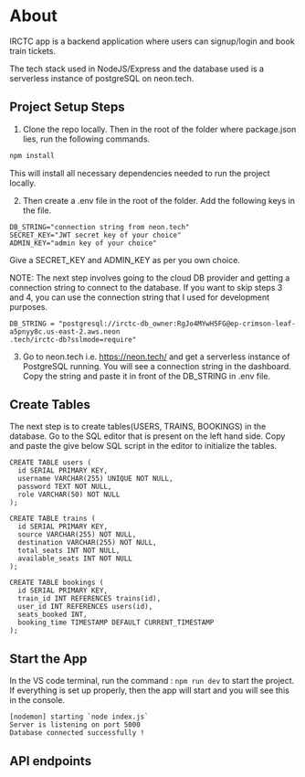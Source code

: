 # About

IRCTC app is a backend application where users can signup/login and book train tickets.

The tech stack used in NodeJS/Express and the database used is a serverless instance of postgreSQL on neon.tech.

## Project Setup Steps

1. Clone the repo locally. Then in the root of the folder where package.json lies, run the following commands.

```bash
npm install
```

This will install all necessary dependencies needed to run the project locally.

2. Then create a .env file in the root of the folder. Add the following keys in the file.

```
DB_STRING="connection string from neon.tech"
SECRET_KEY="JWT secret key of your choice"
ADMIN_KEY="admin key of your choice"
```

Give a SECRET_KEY and ADMIN_KEY as per you own choice.

NOTE: The next step involves going to the cloud DB provider and getting a connection string to connect to the database. If you want to skip steps 3 and 4, you can use the connection string that I used for development purposes. 

```
DB_STRING = "postgresql://irctc-db_owner:RgJo4MYwH5FG@ep-crimson-leaf-a5pnyy8c.us-east-2.aws.neon
.tech/irctc-db?sslmode=require"
```
3. Go to neon.tech i.e. https://neon.tech/ and get a serverless instance of PostgreSQL running. You will see a connection string in the dashboard.
Copy the string and paste it in front of the DB_STRING in .env file.

## Create Tables

The next step is to create tables(USERS, TRAINS, BOOKINGS) in the database. Go to the SQL editor that is present on the left hand side. Copy and paste the give below SQL script in the editor to initialize the tables.  

```
CREATE TABLE users (
  id SERIAL PRIMARY KEY,
  username VARCHAR(255) UNIQUE NOT NULL,
  password TEXT NOT NULL,
  role VARCHAR(50) NOT NULL
);

CREATE TABLE trains (
  id SERIAL PRIMARY KEY,
  source VARCHAR(255) NOT NULL,
  destination VARCHAR(255) NOT NULL,
  total_seats INT NOT NULL,
  available_seats INT NOT NULL
);

CREATE TABLE bookings (
  id SERIAL PRIMARY KEY,
  train_id INT REFERENCES trains(id),
  user_id INT REFERENCES users(id),
  seats_booked INT,
  booking_time TIMESTAMP DEFAULT CURRENT_TIMESTAMP
);

```

## Start the App 
In the VS code terminal, run the command : ```npm run dev``` to start the project. If everything is set up properly, then the app will start and you will see this in the console. 

```
[nodemon] starting `node index.js`
Server is listening on port 5000
Database connected successfully !
```



## API endpoints

